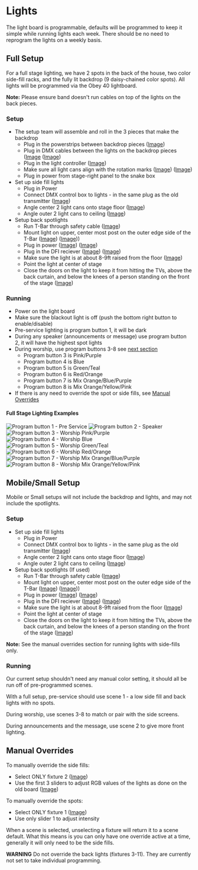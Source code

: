 # Lights

The light board is programmable, defaults will be programmed to keep it simple while running lights each week. There should be no need to reprogram the lights on a weekly basis.

## Full Setup

For a full stage lighting, we have 2 spots in the back of the house, two color side-fill racks, and the fully lit backdrop (9 daisy-chained color spots). All lights will be programmed via the Obey 40 lightboard.

**Note:** Please ensure band doesn't run cables on top of the lights on the back pieces.

### Setup

- The setup team will assemble and roll in the 3 pieces that make the backdrop
  - Plug in the powerstrips between backdrop pieces ([Image](uploads/images/lights/IMG_0606.JPG))
  - Plug in DMX cables between the lights on the backdrop pieces ([Image](uploads/images/lights/IMG_0605.JPG)  ([Image](uploads/images/lights/IMG_0607.JPG))
  - Plug in the light controller  ([Image](uploads/images/lights/IMG_0609.JPG))
  - Make sure all light cans align with the rotation marks ([Image](uploads/images/lights/IMG_0637.JPG)) ([Image](uploads/images/lights/IMG_0639.JPG))
  - Plug in power from stage-right panel to the snake box
- Set up side fill lights
  - Plug in Power
  - Connect DMX control box to lights - in the same plug as the old transmitter ([Image](uploads/images/lights/IMG_0609.JPG))
  - Angle center 2 light cans onto stage floor ([Image](uploads/images/lights/IMG_0620.JPG))
  - Angle outer 2 light cans to ceiling ([Image](uploads/images/lights/IMG_0621.JPG))
- Setup back spotlights
  - Run T-Bar through safety cable ([Image](uploads/images/lights/IMG_0593.JPG))
  - Mount light on upper, center most post on the outer edge side of the T-Bar ([Image](uploads/images/lights/IMG_0594.JPG)) ([Image](uploads/images/lights/IMG_0595.JPG)))
  - Plug in power ([Image](uploads/images/lights/IMG_0616.JPG)) ([Image](uploads/images/lights/IMG_0617.JPG))
  - Plug in the DFI reciever ([Image](uploads/images/lights/IMG_0597.JPG)) ([Image](uploads/images/lights/IMG_0601.JPG))
  - Make sure the light is at about 8-9ft raised from the floor ([Image](uploads/images/lights/IMG_0601.JPG))
  - Point the light at center of stage
  - Close the doors on the light to keep it from hitting the TVs, above the back curtain, and below the knees of a person standing on the front of the stage ([Image](uploads/images/lights/IMG_0619.JPG))

### Running

- Power on the light board
- Make sure the blackout light is off (push the bottom right button to enable/disable)
- Pre-service lighting is program button 1, it will be dark
- During any speaker (announcements or message) use program button 2, it will have the highest spot lights
- During worship, use program buttons 3-8 see [next section](lights.md#Full_Stage_Lighting_Examples)
  - Program button 3 is Pink/Purple
  - Program button 4 is Blue
  - Program button 5 is Green/Teal
  - Program button 6 is Red/Orange
  - Program button 7 is Mix Orange/Blue/Purple
  - Program button 8 is Mix Orange/Yellow/Pink
- If there is any need to override the spot or side fills, see [Manual Overrides](lights.md#Manual_Overrides)

#### Full Stage Lighting Examples

![](uploads/images/lights/IMG_0627.JPG "Program button 1 - Pre Service")
![](uploads/images/lights/IMG_0628.JPG "Program button 2 - Speaker")
![](uploads/images/lights/IMG_0629.JPG "Program button 3 - Worship Pink/Purple")
![](uploads/images/lights/IMG_0630.JPG "Program button 4 - Worship Blue")
![](uploads/images/lights/IMG_0631.JPG "Program button 5 - Worship Green/Teal")
![](uploads/images/lights/IMG_0632.JPG "Program button 6 - Worship Red/Orange")
![](uploads/images/lights/IMG_0633.JPG "Program button 7 - Worship Mix Orange/Blue/Purple")
![](uploads/images/lights/IMG_0634.JPG "Program button 8 - Worship Mix Orange/Yellow/Pink")

## Mobile/Small Setup

Mobile or Small setups will not include the backdrop and lights, and may not include the spotlights.

### Setup


- Set up side fill lights
  - Plug in Power
  - Connect DMX control box to lights - in the same plug as the old transmitter ([Image](uploads/images/lights/IMG_0609.JPG))
  - Angle center 2 light cans onto stage floor ([Image](uploads/images/lights/IMG_0620.JPG))
  - Angle outer 2 light cans to ceiling ([Image](uploads/images/lights/IMG_0621.JPG))
- Setup back spotlights (If used)
  - Run T-Bar through safety cable ([Image](uploads/images/lights/IMG_0593.JPG))
  - Mount light on upper, center most post on the outer edge side of the T-Bar ([Image](uploads/images/lights/IMG_0594.JPG)) ([Image](uploads/images/lights/IMG_0595.JPG)))
  - Plug in power ([Image](uploads/images/lights/IMG_0616.JPG)) ([Image](uploads/images/lights/IMG_0617.JPG))
  - Plug in the DFI reciever ([Image](uploads/images/lights/IMG_0597.JPG)) ([Image](uploads/images/lights/IMG_0601.JPG))
  - Make sure the light is at about 8-9ft raised from the floor ([Image](uploads/images/lights/IMG_0601.JPG))
  - Point the light at center of stage
  - Close the doors on the light to keep it from hitting the TVs, above the back curtain, and below the knees of a person standing on the front of the stage ([Image](uploads/images/lights/IMG_0619.JPG))

**Note:** See the manual overrides section for running lights with side-fills only.

### Running

Our current setup shouldn't need any manual color setting, it should all be run off of pre-programmed scenes.

With a full setup, pre-service should use scene 1 - a low side fill and back lights with no spots.

During worship, use scenes 3-8 to match or pair with the side screens.

During announcements and the message, use scene 2 to give more front lighting.

## Manual Overrides

To manually override the side fills:

- Select ONLY fixture 2 ([Image](uploads/images/lights/IMG_0625.JPG))
- Use the first 3 sliders to adjust RGB values of the lights as done on the old board ([Image](uploads/images/lights/IMG_0624.JPG))


To manually override the spots:

- Select ONLY fixture 1 ([Image](uploads/images/lights/IMG_0626.JPG))
- Use only slider 1 to adjust intensity

When a scene is selected, unselecting a fixture will return it to a scene default. What this means is you can only have one override active at a time, generally it will only need to be the side fills.

**WARNING** Do not override the back lights (fixtures 3-11). They are currently not set to take individual programming.